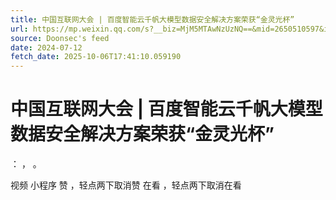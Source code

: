 ```yaml
---
title: 中国互联网大会 | 百度智能云千帆大模型数据安全解决方案荣获“金灵光杯”
url: https://mp.weixin.qq.com/s?__biz=MjM5MTAwNzUzNQ==&mid=2650510597&idx=1&sn=b9166aec8bf0cfcd9f87223bc782fcb4
source: Doonsec's feed
date: 2024-07-12
fetch_date: 2025-10-06T17:41:10.059190
---
```


# 中国互联网大会 | 百度智能云千帆大模型数据安全解决方案荣获“金灵光杯”

：
，
。

视频
小程序
赞
，轻点两下取消赞
在看
，轻点两下取消在看
